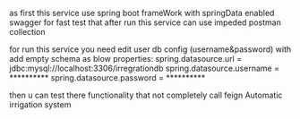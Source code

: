 as first this service use spring boot frameWork with springData
enabled swagger for fast test that after run this service can use impeded postman 
collection 


for run this service you need edit user db config (username&password)
with add empty schema as blow properties:
spring.datasource.url = jdbc:mysql://localhost:3306/irregrationdb
spring.datasource.username = **********
spring.datasource.password = **********


then u can test there functionality that not completely call feign Automatic irrigation system
